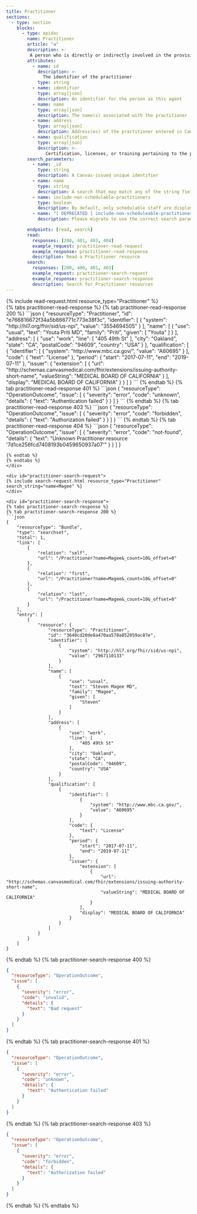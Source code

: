 ```yaml
---
title: Practitioner
sections:
  - type: section
    blocks:
      - type: apidoc
        name: Practitioner
        article: "a"
        description: >-
         A person who is directly or indirectly involved in the provisioning of healthcare.<br><br>[https://hl7.org/fhir/R4/practitioner.html](https://hl7.org/fhir/R4/practitioner.html)<br><br>To create a new staff member in Canvas, see this [Zendesk article](https://canvas-medical.zendesk.com/hc/en-us/articles/360058232193-Add-a-new-staff-member).
        attributes:
          - name: id
            description: >-
              The identifier of the practitioner
            type: string
          - name: identifier
            type: array[json]
            description: An identifier for the person as this agent
          - name: name
            type: array[json]
            description: The name(s) associated with the practitioner
          - name: address
            type: array[json]
            description: Address(es) of the practitioner entered in Canvas
          - name: qualification
            type: array[json]
            description: >-
               Certification, licenses, or training pertaining to the provision of care<br>
        search_parameters:
          - name: _id
            type: string
            description: A Canvas-issued unique identifier
          - name: name
            type: string
            description: A search that may match any of the string fields in the name, including family, given, prefix, suffix, and/or text. Partial search is supported. If the practitioner you are looking for is inactive, you will still need to pass `include-non-scheduleable-practitioners=true`.
          - name: include-non-schedulable-practitioners
            type: boolean
            description: By default, only schedulable staff are displayed. Passing this parameter as **true** will return all active staff.
          - name: "[ DEPRECATED ] include-non-scheduleable-practitioners"
            description: Please migrate to use the correct search parameter `include-non-schedulable-practitioners`.

        endpoints: [read, search]
        read:
          responses: [200, 401, 403, 404]
          example_request: practitioner-read-request
          example_response: practitioner-read-response
          description: Read a Practitioner resource
        search:
          responses: [200, 400, 401, 403]
          example_request: practitioner-search-request
          example_response: practitioner-search-response
          description: Search for Practitioner resources
---
```


<div id="practitioner-read-request">
{%  include read-request.html resource_type="Practitioner" %}
</div>

<div id="practitioner-read-response">
{% tabs practitioner-read-response %}
{% tab practitioner-read-response 200 %}
```json
 {
    "resourceType": "Practitioner",
    "id": "e766816672f34a5b866771c773e38f3c",
    "identifier": [
        {
            "system": "http://hl7.org/fhir/sid/us-npi",
            "value": "3554694505"
        }
    ],
    "name": [
        {
            "use": "usual",
            "text": "Youta Priti MD",
            "family": "Priti",
            "given": [
                "Youta"
            ]
        }
    ],
    "address": [
        {
            "use": "work",
            "line": [
                "405 49th St"
            ],
            "city": "Oakland",
            "state": "CA",
            "postalCode": "94609",
            "country": "USA"
        }
    ],
    "qualification": [
          {
            "identifier": [
                {
                    "system": "http://www.mbc.ca.gov/",
                    "value": "A60695"
                }
            ],
            "code": {
                "text": "License"
            },
            "period": {
                "start": "2017-07-11",
                "end": "2019-07-11"
            },
            "issuer": {
                "extension": [
                    {
                        "url": "http://schemas.canvasmedical.com/fhir/extensions/issuing-authority-short-name",
                        "valueString": "MEDICAL BOARD OF CALIFORNIA"
                    }
                ],
                "display": "MEDICAL BOARD OF CALIFORNIA"
            }
          }
      ]
  }
```
{% endtab %}
{% tab practitioner-read-response 401 %}
```json
{
  "resourceType": "OperationOutcome",
  "issue": [
    {
      "severity": "error",
      "code": "unknown",
      "details": {
        "text": "Authentication failed"
      }
    }
  ]
}
```
{% endtab %}
{% tab practitioner-read-response 403 %}
```json
{
  "resourceType": "OperationOutcome",
  "issue": [
    {
      "severity": "error",
      "code": "forbidden",
      "details": {
        "text": "Authorization failed"
      }
    }
  ]
}
```
{% endtab %}
{% tab practitioner-read-response 404 %}
```json
{
    "resourceType": "OperationOutcome",
    "issue": [
        {
            "severity": "error",
            "code": "not-found",
            "details": {
                "text": "Unknown Practitioner resource '7d1ce256fcd7408193b0459650937a07'"
            }
        }
    ]
}

```
{% endtab %}
{% endtabs %}
</div>

<div id="practitioner-search-request">
{% include search-request.html resource_type="Practitioner" search_string="name=Magee" %}
</div>

<div id="practitioner-search-response">
{% tabs practitioner-search-response %}
{% tab practitioner-search-response 200 %}
```json
{
    "resourceType": "Bundle",
    "type": "searchset",
    "total": 1,
    "link": [
        {
            "relation": "self",
            "url": "/Practitioner?name=Magee&_count=10&_offset=0"
        },
        {
            "relation": "first",
            "url": "/Practitioner?name=Magee&_count=10&_offset=0"
        },
        {
            "relation": "last",
            "url": "/Practitioner?name=Magee&_count=10&_offset=0"
        }
    ],
    "entry": [
        {
            "resource": {
                "resourceType": "Practitioner",
                "id": "3640cd20de8a470aa570a852859ac87e",
                "identifier": [
                    {
                        "system": "http://hl7.org/fhir/sid/us-npi",
                        "value": "2967110133"
                    }
                ],
                "name": [
                    {
                        "use": "usual",
                        "text": "Steven Magee MD",
                        "family": "Magee",
                        "given": [
                            "Steven"
                        ]
                    }
                ],
                "address": [
                    {
                        "use": "work",
                        "line": [
                            "405 49th St"
                        ],
                        "city": "Oakland",
                        "state": "CA",
                        "postalCode": "94609",
                        "country": "USA"
                    }
                ],
                "qualification": [
                    {
                        "identifier": [
                            {
                                "system": "http://www.mbc.ca.gov/",
                                "value": "A60695"
                            }
                        ],
                        "code": {
                            "text": "License"
                        },
                        "period": {
                            "start": "2017-07-11",
                            "end": "2019-07-11"
                        },
                        "issuer": {
                            "extension": [
                                {
                                    "url": "http://schemas.canvasmedical.com/fhir/extensions/issuing-authority-short-name",
                                    "valueString": "MEDICAL BOARD OF CALIFORNIA"
                                }
                            ],
                            "display": "MEDICAL BOARD OF CALIFORNIA"
                        }
                    }
                ]
            }
        }
    ]
}
```
{% endtab %}
{% tab practitioner-search-response 400 %}
```json
{
  "resourceType": "OperationOutcome",
  "issue": [
    {
      "severity": "error",
      "code": "invalid",
      "details": {
        "text": "Bad request"
      }
    }
  ]
}
```
{% endtab %}
{% tab practitioner-search-response 401 %}
```json
{
  "resourceType": "OperationOutcome",
  "issue": [
    {
      "severity": "error",
      "code": "unknown",
      "details": {
        "text": "Authentication failed"
      }
    }
  ]
}
```
{% endtab %}
{% tab practitioner-search-response 403 %}
```json
{
  "resourceType": "OperationOutcome",
  "issue": [
    {
      "severity": "error",
      "code": "forbidden",
      "details": {
        "text": "Authorization failed"
      }
    }
  ]
}
```
{% endtab %}
{% endtabs %}
</div>
